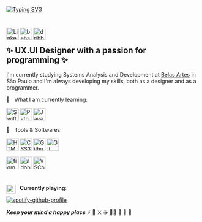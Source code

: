 [![Typing SVG](https://readme-typing-svg.herokuapp.com/?color=D43075&size=35&center=true&vCenter=true&width=1000&lines=Olá,+meu+nome+é+Jade;Hello,+my+name+is+Jade;Hola,+mi+nombre+es+Jade;Seja+bem-vindo!;Welcome!;¡Bienvenido!;+:%29)](https://git.io/typing-svg)

#
<!-- linkedin behance dribbble medium-->
<a href="https://www.linkedin.com/in/jade777/" target="_blank"><img align="left" alt="LinkedIn" width="32px" src="https://img.icons8.com/dusk/64/linkedin--v1.png" /></a>
<a href="https://www.behance.net/777jade" target="_blank"><img align="left" alt="behance" width="32px" src="https://img.icons8.com/dusk/64/behance.png" /></a>
<a href="https://dribbble.com/777jade" target="_blank"><img align="left" alt="dribbble" width="32px" src="https://img.icons8.com/dusk/64/dribbble.png" /></a>
<br>

##
✨  UX.UI Designer with a passion for programming ✨
-
I'm currently studying Systems Analysis and Development at [Belas Artes](https://www.belasartes.br/graduacao/matriz-cursos-de-graduacao/analise-e-desenvolvimento-de-sistemas-ead/) in São Paulo and I'm always developing my skills, both as a designer and as a programmer. 


🌱 &nbsp; What I am currently learning:
<!-- swift python javascript-->
<a href="https://www.swift.org/documentation/" target="_blank"> <img align="left" alt="Swift" width="32px" src="https://img.icons8.com/dusk/64/swift.png"/> </a>
<a href="https://www.python.org" target="_blank"> <img align="left" alt="Python" width="32px" src="https://img.icons8.com/dusk/64/python.png"/> </a>
<a href="https://www.python.org" target="_blank"> <img align="left" alt="JavaScript" width="32px" src="https://img.icons8.com/dusk/64/javascript-logo.png"/> </a>
<br><br>

🦋 &nbsp; Tools & Softwares:
<!-- html css git github -->
<a href="https://www.w3.org/html/" target="_blank"><img align="left" alt="HTML5" width="32px" src="https://img.icons8.com/dusk/80/html-5.png" /></a>
<a href="https://www.w3schools.com/css/" target="_blank"><img align="left" alt="CSS3" width="32px" src="https://img.icons8.com/dusk/80/css3.png" /></a>
<a href="https://docs.github.com/en" target="_blank"><img align="left" alt="Github" width="32px" src="https://img.icons8.com/dusk/80/github.png" /></a>
<a href="https://git-scm.com" target="_blank"><img align="left" alt="Git" width="32px" src="https://img.icons8.com/dusk/80/code-fork.png" /></a>
<br><br>
<!-- vscode figma creative cloud -->
<a href="https://www.figma.com/" target="_blank"><img align="left" alt="figma" width="32px" src="https://img.icons8.com/office/80/figma.png" /></a>
<a href="https://www.adobe.com/br/creativecloud.html" target="_blank"><img align="left" alt="adobe-creative-cloud" width="32px" src="https://img.icons8.com/dusk/80/adobe-creative-cloud.png" /></a>
<a href="https://code.visualstudio.com" target="_blank"><img align="left" alt="VSCode" width="32px" src="https://img.icons8.com/dusk/64/visual-studio.png" /></a>
<br><br>

#

<a href="https://open.spotify.com/user/31ztnrnie73xqy6h73mrikhkdnmq?si=ce5a5e36f06545c4" target="_blank"><img align="left" alt="spotify" width="24px" src="https://img.icons8.com/dusk/64/spotify.png" /></a> 
&nbsp; **Currently playing**:

<!-- spotify embend -->
[![spotify-github-profile](https://spotify-github-profile.vercel.app/api/view?uid=31ztnrnie73xqy6h73mrikhkdnmq&cover_image=true&theme=compact&show_offline=false&background_color=121212&interchange=true)](https://spotify-github-profile.vercel.app/api/view?uid=31ztnrnie73xqy6h73mrikhkdnmq&redirect=true)

<!-- quote -->
***Keep your mind a happy place*** ⚡️ 🥥 ⚔️ ☕️ 🧘‍♀️ 📿 🔮 🎰 
